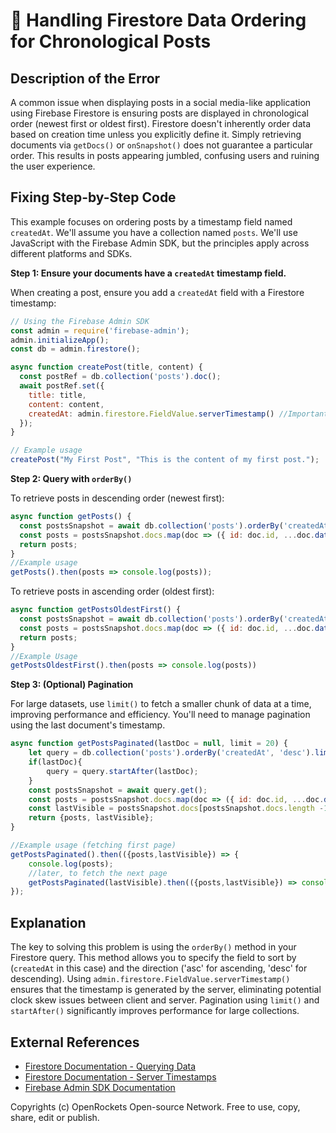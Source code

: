# 🐞 Handling Firestore Data Ordering for Chronological Posts


## Description of the Error

A common issue when displaying posts in a social media-like application using Firebase Firestore is ensuring posts are displayed in chronological order (newest first or oldest first).  Firestore doesn't inherently order data based on creation time unless you explicitly define it.  Simply retrieving documents via `getDocs()` or `onSnapshot()` does not guarantee a particular order.  This results in posts appearing jumbled, confusing users and ruining the user experience.

## Fixing Step-by-Step Code

This example focuses on ordering posts by a timestamp field named `createdAt`.  We'll assume you have a collection named `posts`.  We'll use JavaScript with the Firebase Admin SDK, but the principles apply across different platforms and SDKs.

**Step 1:  Ensure your documents have a `createdAt` timestamp field.**

When creating a post, ensure you add a `createdAt` field with a Firestore timestamp:

```javascript
// Using the Firebase Admin SDK
const admin = require('firebase-admin');
admin.initializeApp();
const db = admin.firestore();

async function createPost(title, content) {
  const postRef = db.collection('posts').doc();
  await postRef.set({
    title: title,
    content: content,
    createdAt: admin.firestore.FieldValue.serverTimestamp() //Important: Use serverTimestamp!
  });
}

// Example usage
createPost("My First Post", "This is the content of my first post.");
```

**Step 2: Query with `orderBy()`**

To retrieve posts in descending order (newest first):

```javascript
async function getPosts() {
  const postsSnapshot = await db.collection('posts').orderBy('createdAt', 'desc').limit(20).get(); //Limit for pagination
  const posts = postsSnapshot.docs.map(doc => ({ id: doc.id, ...doc.data() }));
  return posts;
}
//Example usage
getPosts().then(posts => console.log(posts));
```

To retrieve posts in ascending order (oldest first):

```javascript
async function getPostsOldestFirst() {
  const postsSnapshot = await db.collection('posts').orderBy('createdAt', 'asc').limit(20).get();
  const posts = postsSnapshot.docs.map(doc => ({ id: doc.id, ...doc.data() }));
  return posts;
}
//Example Usage
getPostsOldestFirst().then(posts => console.log(posts))
```


**Step 3:  (Optional) Pagination**

For large datasets, use `limit()` to fetch a smaller chunk of data at a time, improving performance and efficiency.  You'll need to manage pagination using the last document's timestamp.

```javascript
async function getPostsPaginated(lastDoc = null, limit = 20) {
    let query = db.collection('posts').orderBy('createdAt', 'desc').limit(limit);
    if(lastDoc){
        query = query.startAfter(lastDoc);
    }
    const postsSnapshot = await query.get();
    const posts = postsSnapshot.docs.map(doc => ({ id: doc.id, ...doc.data() }));
    const lastVisible = postsSnapshot.docs[postsSnapshot.docs.length -1];
    return {posts, lastVisible};
}

//Example usage (fetching first page)
getPostsPaginated().then(({posts,lastVisible}) => {
    console.log(posts);
    //later, to fetch the next page
    getPostsPaginated(lastVisible).then(({posts,lastVisible}) => console.log(posts));
});

```

## Explanation

The key to solving this problem is using the `orderBy()` method in your Firestore query.  This method allows you to specify the field to sort by (`createdAt` in this case) and the direction ('asc' for ascending, 'desc' for descending).  Using `admin.firestore.FieldValue.serverTimestamp()` ensures that the timestamp is generated by the server, eliminating potential clock skew issues between client and server.  Pagination using `limit()` and `startAfter()` significantly improves performance for large collections.


## External References

* [Firestore Documentation - Querying Data](https://firebase.google.com/docs/firestore/query-data/order-limit-data)
* [Firestore Documentation - Server Timestamps](https://firebase.google.com/docs/firestore/manage-data/add-data#server_timestamps)
* [Firebase Admin SDK Documentation](https://firebase.google.com/docs/admin/setup)


Copyrights (c) OpenRockets Open-source Network. Free to use, copy, share, edit or publish.

